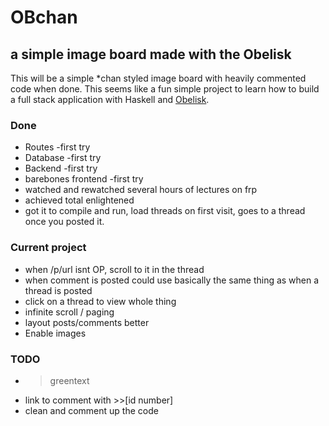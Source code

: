 # OBchan
## a simple image board made with the Obelisk
This will be a simple *chan styled image board with heavily commented code when done.  This seems like a fun simple project to learn how to build a full stack application with Haskell and  [Obelisk](https://github.com/obsidiansystems/obelisk).

### Done
 - Routes -first try
 - Database -first try
 - Backend -first try
 - barebones frontend -first try
 - watched and rewatched several hours of lectures on frp
 - achieved total enlightened
 - got it to compile and run, load threads on first visit, goes to a thread once you posted it. 
### Current project
 - when /p/url isnt OP, scroll to it in the thread
 - when comment is posted could use basically the same thing as when a thread is posted
 - click on a thread to view whole thing
 - infinite scroll / paging
 - layout posts/comments better
 - Enable images
### TODO
 - >greentext
 - link to comment with >>[id number]
 - clean and comment up the code
